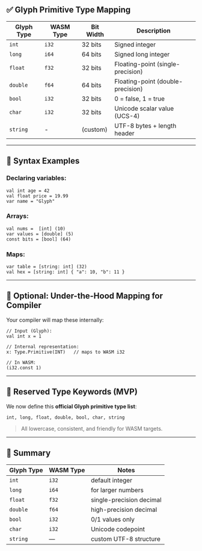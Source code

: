 
## ✅ Glyph Primitive Type Mapping

| Glyph Type | WASM Type | Bit Width | Description                       |
| ---------- | --------- | --------- | --------------------------------- |
| `int`      | `i32`     | 32 bits   | Signed integer                    |
| `long`     | `i64`     | 64 bits   | Signed long integer               |
| `float`    | `f32`     | 32 bits   | Floating-point (single-precision) |
| `double`   | `f64`     | 64 bits   | Floating-point (double-precision) |
| `bool`     | `i32`     | 32 bits   | 0 = false, 1 = true               |
| `char`     | `i32`     | 32 bits   | Unicode scalar value (UCS-4)      |
| `string`   | -         | (custom)  | UTF-8 bytes + length header       |

---

## 🧬 Syntax Examples

### Declaring variables:

```glyph
val int age = 42
val float price = 19.99
var name = "Glyph"
```

### Arrays:

```glyph
val nums =  [int] (10)
var values = [double] (5)
const bits = [bool] (64)
```

### Maps:

```glyph
var table = [string: int] (32)
val hex = [string: int] { "a": 10, "b": 11 }
```

---

## 🧱 Optional: Under-the-Hood Mapping for Compiler

Your compiler will map these internally:

```glyph
// Input (Glyph):
val int x = 1

// Internal representation:
x: Type.Primitive(INT)   // maps to WASM i32

// In WASM:
(i32.const 1)
```

---

## 🔐 Reserved Type Keywords (MVP)

We now define this **official Glyph primitive type list**:

```
int, long, float, double, bool, char, string
```

> All lowercase, consistent, and friendly for WASM targets.

---

## 🧾 Summary

| Glyph Type | WASM Type | Notes                    |
| ---------- | --------- | ------------------------ |
| `int`      | `i32`     | default integer          |
| `long`     | `i64`     | for larger numbers       |
| `float`    | `f32`     | single-precision decimal |
| `double`   | `f64`     | high-precision decimal   |
| `bool`     | `i32`     | 0/1 values only          |
| `char`     | `i32`     | Unicode codepoint        |
| `string`   | —         | custom UTF-8 structure   |

